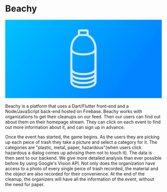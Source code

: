 # Beachy
![Logo](/logos/Banner_upscaled_image_x4.jpg)

Beachy is a platform that uses a Dart/Flutter front-end and a Node/JavaScript back-end hosted on Firebase. Beachy works with organizations to get their cleanups on our feed. Then our users can find out about them on their homepage stream. They can click on each event to find out more information about it, and can sign up in advance.

Once the event has started, the game begins. As the users they are picking up each peice of trash they take a picture and select a category for it. The categories are "plastic, metal, paper, hazardous"(when users click hazardous a dialog comes up advising them not to touch it). The data is then sent to our backend. We give more detailed analysis than ever possible before by using Google's Vision API. Not only does  the organization have access to a photo of every single peice of trash recorded, the material and the object are also recorded for their convenience. At the end of the cleanup, the organizers will have all the information of the event, without the need for paper.
